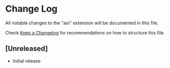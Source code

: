 # Change Log

All notable changes to the "aoi" extension will be documented in this file.

Check [Keep a Changelog](http://keepachangelog.com/) for recommendations on how to structure this file.

## [Unreleased]

- Initial release